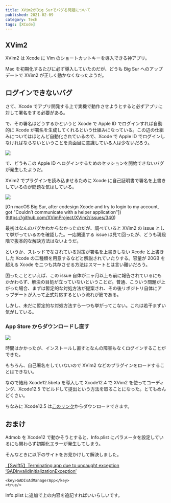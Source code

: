 ```yaml
---
title: XVim2がBig Surでバグる問題について
published: 2021-02-09
category: Tech
tags: [XCode]
---
```


## XVim2

XVim2 は Xcode に Vim のショートカットキーを導入できる神アプリ。

Mac を初期化するたびに必ず導入していたのだが、どうも Big Sur へのアップデートで XVim2 が正しく動かなくなったようだ。

## ログインできないバグ

さて、Xcode でアプリ開発する上で実機で動作させようとすると必ずアプリに対して署名をする必要がある。

で、その署名はどうするかというと Xcode で Apple ID でログインすれば自動的に Xcode が署名を生成してくれるという仕組みになっている。この辺の仕組みについてはほとんど自動化されているので、Xcode で Apple ID でログインしなければならないということを真面目に意識している人は少ないだろう。

![](https://pbs.twimg.com/media/EtiKSlvVIAY3Pge?format=png)

で、どうもこの Apple ID へログインするためのセッションを開始できないバグが発生したようだ。

XVim2 でプラグインを読み込ませるために Xcode に自己証明書で署名を上書きしているのが問題な気はしている。

![](https://pbs.twimg.com/media/EtiKWICVgAI2x7R?format=png)

[On macOS Big Sur, after codesign Xcode and try to login to my account, got "Couldn’t communicate with a helper application"])(https://github.com/XVimProject/XVim2/issues/340)

最初はなんのバグかわからなかったのだが、調べていると XVim2 の issue として挙がっているのを確認した。一応関連する issue は見て回ったが、どうも現段階で抜本的な解決方法はないようだ。

というか、スレッドでなされている対策が署名を上書きしない Xcode と上書きした Xcode の二種類を用意するなどと解説されていたりする。容量が 20GB を超える Xcode を二つも共存させる方法はスマートとは言い難いだろう。

困ったことといえば、この issue 自体が二ヶ月以上も前に報告されているにもかかわらず、解決の目処が立っていないということだ。普通、こういう問題が上がった場合、まずは暫定的な対処方法が提案され、その後リポジトリ自体にアップデートが入って正式対応するという流れが筋である。

しかし、未だに暫定的な対処方法すら一つも挙がってこない。これは若干まずい気がしている。

### App Store からダウンロードし直す

![](https://pbs.twimg.com/media/EtlTyotUcAMvWFP?format=png)

時間はかかったが、インストールし直すとなんの障害もなくログインすることができた。

もちろん、自己署名をしていないので XVim2 などのプラグインをロードすることはできない。

なので結局 Xcode12.5beta を導入して Xcode12.4 で XVim2 を使ってコーディング、Xcode12.5 でビルドして提出という方法を取ることになった。とてもめんどくさい。

ちなみに Xcode12.5 は[このリンク](https://developer.apple.com/download/)からダウンロードできます。

## おまけ

Admob を Xcode12 で動かそうとすると、Info.plist にパラメータを設定しているにも関わらず初期化エラーが発生してしまう。

そんなときに以下のサイトをお見かけして解決しました。

[【Swift5】Terminating app due to uncaught exception ‘GADInvalidInitializationException’](https://exgyaruo.com/swift/terminating-app-due-to-uncaught-exception-gadinvalidinitializationexception)

```
<key>GADIsAdManagerApp</key>
<true/>
```

Info.plist に追加で上の内容を追記すればいいらしいです。
